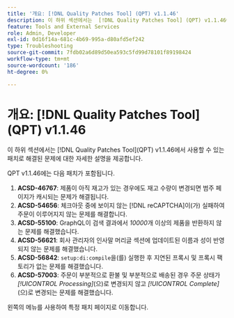 ```yaml
---
title: '개요: [!DNL Quality Patches Tool] (QPT) v1.1.46'
description: 이 하위 섹션에서는  [!DNL Quality Patches Tool] (QPT) v1.1.46에서 사용할 수 있는 패치로 해결된 문제에 대한 자세한 설명을 제공합니다.
feature: Tools and External Services
role: Admin, Developer
exl-id: 0d16f14a-681c-4b69-995a-d80afd5ef242
type: Troubleshooting
source-git-commit: 7fdb02a6d89d50ea593c5fd99d78101f89198424
workflow-type: tm+mt
source-wordcount: '186'
ht-degree: 0%

---
```


# 개요: [!DNL Quality Patches Tool]&#x200B;(QPT) v1.1.46

이 하위 섹션에서는 [!DNL Quality Patches Tool]&#x200B;(QPT) v1.1.46에서 사용할 수 있는 패치로 해결된 문제에 대한 자세한 설명을 제공합니다.

QPT v1.1.46에는 다음 패치가 포함됩니다.

1. **ACSD-46767**: 제품이 아직 재고가 있는 경우에도 재고 수량이 변경되면 범주 페이지가 캐시되는 문제가 해결됩니다.
1. **ACSD-54656**: 체크아웃 중에 보이지 않는 [!DNL reCAPTCHA]이(가) 실패하여 주문이 이루어지지 않는 문제를 해결합니다.
1. **ACSD-55100**: GraphQL이 검색 결과에서 *10000*&#x200B;개 이상의 제품을 반환하지 않는 문제를 해결했습니다.
1. **ACSD-56621**: 회사 관리자의 인사말 머리글 섹션에 업데이트된 이름과 성이 반영되지 않는 문제를 해결했습니다.
1. **ACSD-56842**: `setup:di:compile`을(를) 실행한 후 지연된 프록시 및 프록시 팩토리가 없는 문제를 해결했습니다.
1. **ACSD-57003**: 주문이 부분적으로 환불 및 부분적으로 배송된 경우 주문 상태가 *[!UICONTROL Processing]*(으)로 변경되지 않고 *[!UICONTROL Complete]*(으)로 변경되는 문제를 해결했습니다.

왼쪽의 메뉴를 사용하여 특정 패치 페이지로 이동합니다.
